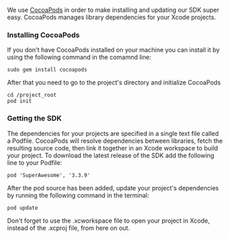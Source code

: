 We use [CocoaPods](http://cocoapods.org) in order to make installing and updating our SDK super easy. CocoaPods manages library dependencies for your Xcode projects.

### Installing CocoaPods
If you don't have CocoaPods installed on your machine you can install it by using the following command in the comamnd line:
```
sudo gem install cocoapods
```
After that you need to go to the project's directory and initialize CocoaPods
```
cd /project_root
pod init
```
### Getting the SDK
The dependencies for your projects are specified in a single text file called a Podfile. CocoaPods will resolve dependencies between libraries, fetch the resulting source code, then link it together in an Xcode workspace to build your project.
To download the latest release of the SDK add the following line to your Podfile:
```
pod 'SuperAwesome', '3.3.9'
```
After the pod source has been added, update your project's dependencies by running the following command in the terminal:
```
pod update
```
Don't forget to use the .xcworkspace file to open your project in Xcode, instead of the .xcproj file, from here on out.
